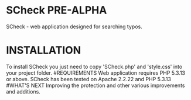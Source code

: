 # SCheck PRE-ALPHA
SCheck - web application designed for searching typos.
# INSTALLATION
To install SCheck you just need to copy 'SCheck.php' and 'style.css' into your project folder.
#REQUIREMENTS
Web application requires PHP 5.3.13 or above. SCheck has been tested on Apache 2.2.22 and PHP 5.3.13
#WHAT'S NEXT
Improving the protection and other various improvements and additions.

